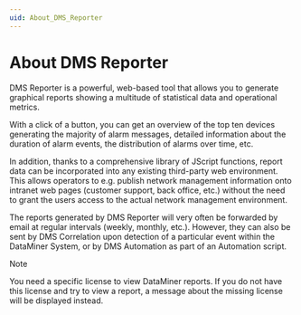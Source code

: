 ```yaml
---
uid: About_DMS_Reporter
---
```


# About DMS Reporter

DMS Reporter is a powerful, web-based tool that allows you to generate graphical reports showing a multitude of statistical data and operational metrics.

With a click of a button, you can get an overview of the top ten devices generating the majority of alarm messages, detailed information about the duration of alarm events, the distribution of alarms over time, etc.

In addition, thanks to a comprehensive library of JScript functions, report data can be incorporated into any existing third-party web environment. This allows operators to e.g. publish network management information onto intranet web pages (customer support, back office, etc.) without the need to grant the users access to the actual network management environment.

The reports generated by DMS Reporter will very often be forwarded by email at regular intervals (weekly, monthly, etc.). However, they can also be sent by DMS Correlation upon detection of a particular event within the DataMiner System, or by DMS Automation as part of an Automation script.

> [!NOTE]
> You need a specific license to view DataMiner reports. If you do not have this license and try to view a report, a message about the missing license will be displayed instead.
